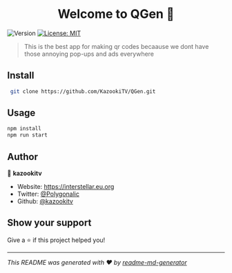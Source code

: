 <h1 align="center">Welcome to QGen 👋</h1>
<p>
  <img alt="Version" src="https://img.shields.io/badge/version-1.0.0-blue.svg?cacheSeconds=2592000" />
  <a href="https://github.com/KazookiTV/QGen/blob/master/LICENSE" target="_blank">
    <img alt="License: MIT" src="https://img.shields.io/badge/License-MIT-yellow.svg" />
  </a>
</p>

> This is the best app for making qr codes becaause we dont have those annoying pop-ups and ads everywhere

## Install

```sh
 git clone https://github.com/KazookiTV/QGen.git
```

## Usage

```sh
npm install
npm run start
```

## Author

👤 **kazookitv**

* Website: https://interstellar.eu.org
* Twitter: [@Polygonalic](https://twitter.com/Polygonalic)
* Github: [@kazookitv](https://github.com/kazookitv)

## Show your support

Give a ⭐️ if this project helped you!

***
_This README was generated with ❤️ by [readme-md-generator](https://github.com/kefranabg/readme-md-generator)_
